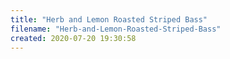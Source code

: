```yaml
---
title: "Herb and Lemon Roasted Striped Bass"
filename: "Herb-and-Lemon-Roasted-Striped-Bass"
created: 2020-07-20 19:30:58
---
```

